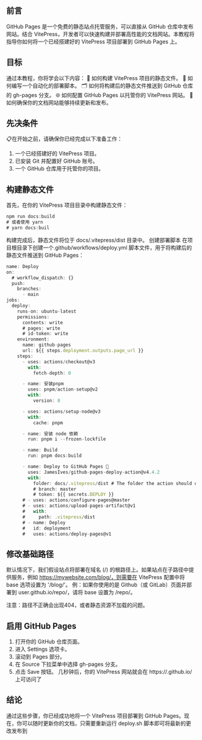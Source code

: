 ## 前言
GitHub Pages 是一个免费的静态站点托管服务，可以直接从 GitHub 仓库中发布网站。结合 VitePress，开发者可以快速构建并部署高性能的文档网站。本教程将指导你如何将一个已经搭建好的 VitePress 项目部署到 GitHub Pages 上。

## 目标
通过本教程，你将学会以下内容：
🚀 如何构建 VitePress 项目的静态文件。
📝 如何编写一个自动化的部署脚本。
🗂️ 如何将构建后的静态文件推送到 GitHub 仓库的 gh-pages 分支。
🌐 如何配置 GitHub Pages 以托管你的 VitePress 网站。
🔄 如何确保你的文档网站能够持续更新和发布。

## 先决条件
📋在开始之前，请确保你已经完成以下准备工作：
1. 一个已经搭建好的 VitePress 项目。
2. 已安装 Git 并配置好 GitHub 账号。
3. 一个 GitHub 仓库用于托管你的项目。

## 构建静态文件
首先，在你的 VitePress 项目目录中构建静态文件：

```js
npm run docs:build
# 或者使用 yarn
# yarn docs:buil
```

构建完成后，静态文件将位于 docs/.vitepress/dist 目录中。
创建部署脚本
在项目根目录下创建一个.github/workflows/deploy.yml 脚本文件，用于将构建后的静态文件推送到 GitHub Pages：

```js
name: Deploy
on:
  # workflow_dispatch: {}
  push:
    branches:
      - main
jobs:
  deploy:
    runs-on: ubuntu-latest
    permissions:
      contents: write
      # pages: write
      # id-token: write
    environment:
      name: github-pages
      url: ${{ steps.deployment.outputs.page_url }}
    steps:
      - uses: actions/checkout@v3
        with:
          fetch-depth: 0

      - name: 安装pnpm
        uses: pnpm/action-setup@v2
        with:
          version: 8

      - uses: actions/setup-node@v3
        with:
          cache: pnpm

      - name: 安装 node 依赖
        run: pnpm i --frozen-lockfile

      - name: Build
        run: pnpm docs:build

      - name: Deploy to GitHub Pages 🚀
        uses: JamesIves/github-pages-deploy-action@v4.4.2
        with:
          folder: docs/.vitepress/dist # The folder the action should deploy.
          # branch: master
          # token: ${{ secrets.DEPLOY }}
      # - uses: actions/configure-pages@master
      # - uses: actions/upload-pages-artifact@v1
      #   with:
      #     path: .vitepress/dist
      # - name: Deploy
      #   id: deployment
      #   uses: actions/deploy-pages@v1

```

## 修改基础路径
默认情况下，我们假设站点将部署在域名 (/) 的根路径上。如果站点在子路径中提供服务，例如 https://mywebsite.com/blog/，则需要在 VitePress 配置中将 base 选项设置为 '/blog/'。
例：如果你使用的是 Github（或 GitLab）页面并部署到 user.github.io/repo/，请将 base 设置为 /repo/。

注意：路径不正确会出现404，或者静态资源不加载的问题。

## 启用 GitHub Pages
1. 打开你的 GitHub 仓库页面。
2. 进入 Settings 选项卡。
3. 滚动到 Pages 部分。
4. 在 Source 下拉菜单中选择 gh-pages 分支。
5. 点击 Save 按钮。
几秒钟后，你的 VitePress 网站就会在 https://<USERNAME>.github.io/<REPO> 上可访问了

## 结论
通过这些步骤，你已经成功地将一个 VitePress 项目部署到 GitHub Pages。现在，你可以随时更新你的文档，只需要重新运行 deploy.sh 脚本即可将最新的更改发布到

